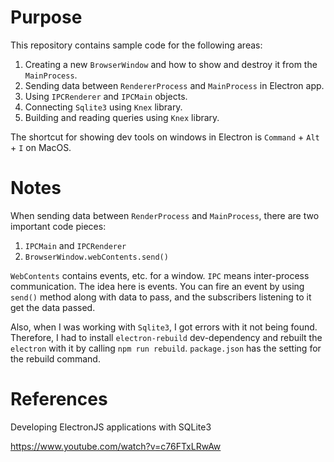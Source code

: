 # Purpose

This repository contains sample code for the following areas:

1. Creating a new `BrowserWindow` and how to show and destroy it from the `MainProcess`.
2. Sending data between `RendererProcess` and `MainProcess` in Electron app.
3. Using `IPCRenderer` and `IPCMain` objects.
4. Connecting `Sqlite3` using `Knex` library.
5. Building and reading queries using `Knex` library.

The shortcut for showing dev tools on windows in Electron is `Command` + `Alt` + `I` on MacOS.

# Notes

When sending data between `RenderProcess` and `MainProcess`, there are two important code pieces:

1. `IPCMain` and `IPCRenderer`
2. `BrowserWindow.webContents.send()`

`WebContents` contains events, etc. for a window. `IPC` means inter-process communication. The idea here is events. You can fire an event by using `send()` method along with data to pass, and the subscribers listening to it get the data passed. 

Also, when I was working with `Sqlite3`, I got errors with it not being found. Therefore, I had to install `electron-rebuild` dev-dependency and rebuilt the `electron` with it by calling `npm run rebuild`. `package.json` has the setting for the rebuild command.

# References	

Developing ElectronJS applications with SQLite3

https://www.youtube.com/watch?v=c76FTxLRwAw
